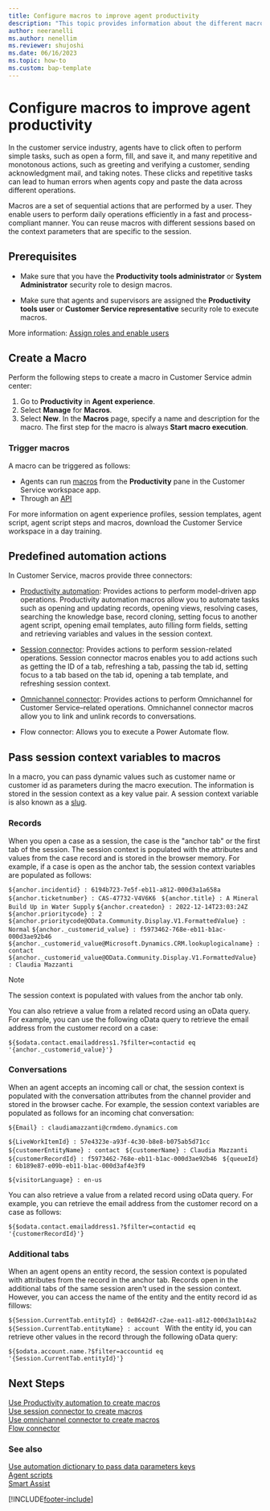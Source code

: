 ```yaml
---
title: Configure macros to improve agent productivity
description: "This topic provides information about the different macros that can be made available to agents and how to configure them in app profile manager."
author: neeranelli
ms.author: nenellim
ms.reviewer: shujoshi
ms.date: 06/16/2023
ms.topic: how-to
ms.custom: bap-template
---
```


# Configure macros to improve agent productivity

In the customer service industry, agents have to click often to perform simple tasks, such as open a form, fill, and save it, and many repetitive and monotonous actions, such as greeting and verifying a customer, sending acknowledgment mail, and taking notes. These clicks and repetitive tasks can lead to human errors when agents copy and paste the data across different operations.

Macros are a set of sequential actions that are performed by a user. They enable users to perform daily operations efficiently in a fast and process-compliant manner. You can reuse macros with different sessions based on the context parameters that are specific to the session.


## Prerequisites

- Make sure that you have the **Productivity tools administrator**  or **System Administrator** security role to design macros.

- Make sure that agents and supervisors are assigned the **Productivity tools user** or **Customer Service representative** security role to execute macros.

More information: [Assign roles and enable users](../implement/add-users-assign-roles.md)

## Create a Macro

Perform the following steps to create a macro in Customer Service admin center:
1. Go to **Productivity** in **Agent experience**. 
2.  Select **Manage** for **Macros**. 
3. Select **New**. In the **Macros** page, specify a name and description for the macro. The first step for the macro is always **Start macro execution**.

### Trigger macros

A macro can be triggered as follows:

- Agents can run [macros](../use/oc-agent-scripts.md#macro) from the **Productivity** pane in the Customer Service workspace app.
- Through an [API](../develop/reference/methods/runMacro.md)

For more information on agent experience profiles, session templates, agent script, agent script steps and macros, download the Customer Service workspace in a day training.


## Predefined automation actions

In Customer Service, macros provide three connectors:

- [Productivity automation](macros-productivity-automation.md): Provides actions to perform model-driven app operations. Productivity automation macros allow you to automate tasks such as opening and updating records, opening views, resolving cases, searching the knowledge base, record cloning, setting focus to another agent script, opening email templates, auto filling form fields, setting and retrieving variables and values in the session context.

- [Session connector](macros-session-action.md): Provides actions to perform session-related operations. Session connector macros enables you to add actions such as getting the ID of a tab, refreshing a tab, passing the tab id, setting focus to a tab based on the tab id, opening a tab template, and refreshing session context.

- [Omnichannel connector](macros-omnichannel-action.md): Provides actions to perform Omnichannel for Customer Service&ndash;related operations.  Omnichannel connector macros allow you to link and unlink records to conversations.

- Flow connector: Allows you to execute a Power Automate flow.

## Pass session context variables to macros

In a macro, you can pass dynamic values such as customer name or customer id as parameters during the macro execution. The information is stored in the session context as a key value pair. A session context variable is also known as a [slug](automation-dictionary-keys.md#slugs). 
 

### Records 

When you open a case as a session, the case is the "anchor tab" or the first tab of the session. The session context is populated with the attributes and values from the case record and is stored in the browser memory. For example, if a case is open as the anchor tab, the session context variables are populated as follows:  

`${anchor.incidentid} : 6194b723-7e5f-eb11-a812-000d3a1a658a `
`${anchor.ticketnumber} : CAS-47732-V4V6K6 `
`${anchor.title} : A Mineral Build Up in Water Supply` 
`${anchor.createdon} : 2022-12-14T23:03:24Z `
`${anchor.prioritycode} : 2` 
`${anchor.prioritycode@OData.Community.Display.V1.FormattedValue} : Normal` 
`${anchor._customerid_value} : f5973462-768e-eb11-b1ac-000d3ae92b46 `
`${anchor._customerid_value@Microsoft.Dynamics.CRM.lookuplogicalname} : contact `
`${anchor._customerid_value@OData.Community.Display.V1.FormattedValue} : Claudia Mazzanti `


> [!NOTE]
> The session context is populated with values from the anchor tab only.

You can also retrieve a value from a related record using an oData query. For example, you can use the following oData query to retrieve the email address from the customer record on a case: 
 
`${$odata.contact.emailaddress1.?$filter=contactid eq '{anchor._customerid_value}'} `

### Conversations 

When an agent accepts an incoming call or chat, the session context is populated with the conversation attributes from the channel provider and stored in the browser cache. For example, the session context variables are populated as follows for an incoming chat conversation:  

`${Email} : claudiamazzanti@crmdemo.dynamics.com `

`${LiveWorkItemId} : 57e4323e-a93f-4c30-b8e8-b075ab5d71cc `
`${customerEntityName} : contact `
`${customerName} : Claudia Mazzanti `
`${customerRecordId} : f5973462-768e-eb11-b1ac-000d3ae92b46 `
`${queueId} : 6b189e87-e09b-eb11-b1ac-000d3af4e3f9 `

`${visitorLanguage} : en-us `

 

You can also retrieve a value from a related record using oData query. For example, you can retrieve the email address from the customer record on a case as follows:

`${$odata.contact.emailaddress1.?$filter=contactid eq '{customerRecordId}'} `


### Additional tabs 

When an agent opens an entity record, the session context is populated with attributes from the record in the anchor tab. Records open in the additional tabs of the same session aren't used in the session context. However, you can access the name of the entity and the entity record id as fillows: 
 
`${Session.CurrentTab.entityId} : 0e8642d7-c2ae-ea11-a812-000d3a1b14a2 `
`${Session.CurrentTab.entityName} : account `
With the entity id, you can retrieve other values in the record through the following oData query: 
 
`${$odata.account.name.?$filter=accountid eq '{Session.CurrentTab.entityId}'}`

## Next Steps
[Use Productivity automation to create macros](macros-productivity-automation.md)  
[Use session connector to create macros](macros-session-action.md)  
[Use omnichannel connector to create macros](macros-omnichannel-action.md)    
[Flow connector](macro-flow-connector.md)  
    


### See also

[Use automation dictionary to pass data parameters keys](automation-dictionary-keys.md)  
[Agent scripts](agent-scripts.md)  
[Smart Assist](smart-assist.md)  


[!INCLUDE[footer-include](../../includes/footer-banner.md)]
